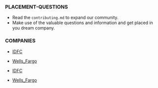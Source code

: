 ### PLACEMENT-QUESTIONS

- Read the `contributing.md` to expand our community.
- Make use of the valuable questions and information and get placed in you dream company.
### COMPANIES

- [IDFC](IDFC)
- [Wells_Fargo](Wells_Fargo)

- [IDFC](IDFC)
- [Wells_Fargo](Wells_Fargo)
